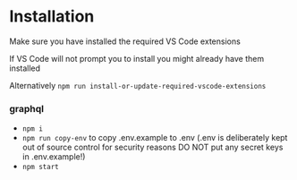# Installation

Make sure you have installed the required VS Code extensions

If VS Code will not prompt you to install you might already have them installed

Alternatively `npm run install-or-update-required-vscode-extensions`

### graphql

- `npm i`
- `npm run copy-env` to copy .env.example to .env (.env is deliberately kept out of source control for security reasons
DO NOT put any secret keys in .env.example!)
- `npm start`
